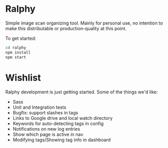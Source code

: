 # Ralphy
Simple image scan organizing tool.
Mainly for personal use, no intention to make this distributable or production-quality at this point.

To get started:
```bash
cd ralphy
npm install
npm start
```


# Wishlist #
Ralphy development is just getting started. Some of the things we'd like:
- Sass
- Unit and Integration tests
- Bugfix: support slashes in tags
- Links to Google drive and local watch directory
- Keywords for auto-detecting tags in config
- Notifications on new log entries
- Show which page is active in nav
- Modifying tags/Showing tag info in dashboard